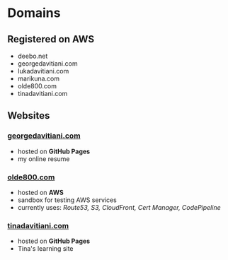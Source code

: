 # Domains


## Registered on AWS
- deebo.net
- georgedavitiani.com
- lukadavitiani.com
- marikuna.com
- olde800.com
- tinadavitiani.com


## Websites
### [georgedavitiani.com](https://georgedavitiani.com)
- hosted on **GitHub Pages**
- my online resume

### [olde800.com](https://olde800.com)
- hosted on **AWS**
- sandbox for testing AWS services
- currently uses: *Route53, S3, CloudFront, Cert Manager, CodePipeline*

### [tinadavitiani.com](https://tinadavitiani.com)
- hosted on **GitHub Pages**
- Tina's learning site
